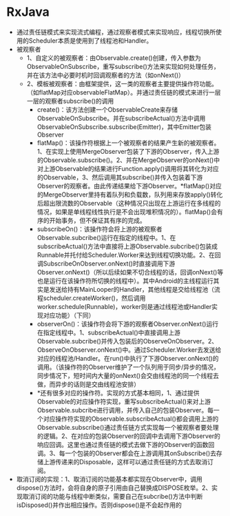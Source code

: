 # RxJava
- 通过责任链模式来实现流式编程，通过观察者模式来实现响应，线程切换所使用的Scheduler本质是使用到了线程池和Handler。
- 被观察者
    - 1、自定义的被观察者：由Observable.create()创建，传入参数为ObservableOnSubscribe，重写subscribe()方法来实现如何处理任务，并在该方法中必要时机时回调观察者的方法（如onNext()）
    - 2、模板被观察者：由框架提供，这一类的观察者主要提供操作符功能。（如flatMap对应observableFlatMap）。并通过责任链的模式来进行一层一层的观察者subscribe()的调用
        - create()：该方法创建一个ObservableCreate来存储ObservableOnSubscribe。并在subscribeActual()方法中调用ObservableOnSubscribe.subscribe(Emitter)，其中Emitter包装Observer
        - flatMap()：该操作符根据上一个被观察者的结果产生新的被观察者。1、在实现上使用MergeObserver包装了下游的Observer，传入上游的Observable.subscribe()。2、并在MergeObserver的onNext()中对上游Observable的结果进行Function.apply()调用将其转化为对应的Observable，3、然后调用其subscribe()并传入包装着下游Observer的观察者。由此传递结果给下游Observer。*flatMap()对应的MergeObserver里持有着队列和负载数，队列用来存放apply()转化后超出限流数的Observable（这种情况只出现在上游运行在多线程的情况，如果是单线程线性执行是不会出现堆积情况的）。flatMap()会有序的开始事务，但不保证其有序的完成。
        - subscribeOn()：该操作符会将上游的被观察者Observable.subcribe()运行在指定的线程中。1、在subscribeActual()方法中直接将上游Observable.subcribe()包装成Runnable并托付给Scheduler.Worker来达到线程切换功能。2、在回调SubscribeOnObserver.onNext()时直接调用下游Observer.onNext()（所以后续如果不切合线程的话，回调onNext()等也是运行在该操作符所切换的线程中）。其中Android的主线程运行其实是发送给持有MainLooper的Handler，其他线程是交给线程池（流程scheduler.createWorker()，然后调用worker.schedule(Runnable)，worker则是通过线程池或Handler实现对应功能）（下同）
        - observerOn()：该操作符会将下游的观察者Observer.onNext()运行在指定线程中。1、subscribeActual()中直接调用上游Observable.subcribe()并传入包装后的ObserveOnObserver。2、ObserveOnObserver.onNext()中。通过Scheduler.Worker去发送给对应的线程池/Handler。在run()中执行了下游Observer.onNext()的调用。（该操作符的Observer维护了一个队列用于同步/异步的情况，同步情况下，短时间内大量的onNext()会交由线程池的同一个线程去做，而异步的话则是交由线程池安排）
        - *还有很多对应的操作符。实现的方式基本相同，1、通过提供Observable的对应操作符实现，重写subscribeActual()来对上游Observable.subcribe进行调用，并传入自己的包装Observer。每一个对应操作符实现的Observable.subscribeActual()都会调用上游的Observable.subscribe()通过责任链方式实现每一个被观察者要处理的逻辑。2、在对应的包装Observer的回调中去调用下游Observer的响应回调。这里也通过责任链的模式去做下游的Observer的函数回调。3、每一个包装的Observer都会在上游调用其onSubscribe()去存储上游传递来的Disposable，这样可以通过责任链的方式去取消订阅。
- 取消订阅的实现：1、取消订阅的功能基本都实现在Observer中，调用dispose()方法时，会将自身的原子引用由自己替换成DISPOSE枚举。2、实现取消订阅的功能与线程中断类似，需要自己在subcribe()方法中判断isDisposed()并作出相应操作。否则dispose()是不会起作用的